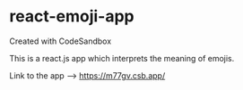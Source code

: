 # react-emoji-app
Created with CodeSandbox

This is a react.js app which interprets the meaning of emojis.

Link to the app --> https://m77gv.csb.app/
